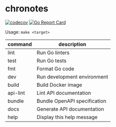 # chronotes

[![codecov](https://codecov.io/github/yashikota/chronotes/graph/badge.svg?token=8LK1D9KWN5)](https://codecov.io/github/yashikota/chronotes)
[![Go Report Card](https://goreportcard.com/badge/github.com/yashikota/chronotes)](https://goreportcard.com/report/github.com/yashikota/chronotes)

Usage: `make <target>`  

| command | description |
| ---- | -------------- |
| lint | Run Go linters |
| test | Run Go tests |
| fmt | Format Go code |
| dev | Run development environment |
| build | Build Docker image |
| api-lint | Lint API documentation |
| bundle | Bundle OpenAPI specification |
| docs | Generate API documentation |
| help | Display this help message |
